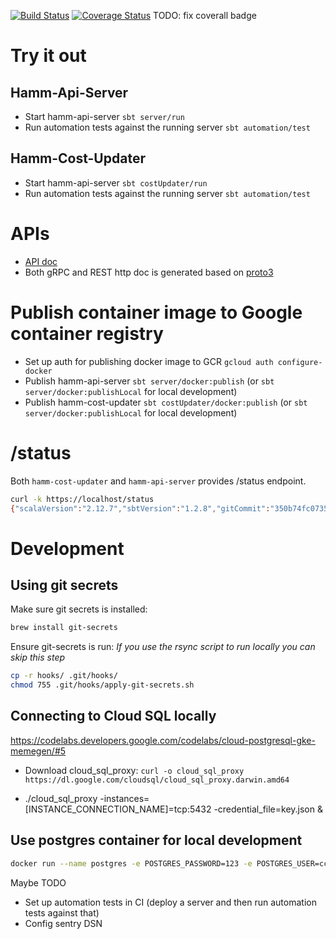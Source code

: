 [![Build Status](https://travis-ci.com/DataBiosphere/hamm.png?branch=master)](https://travis-ci.org/broadinstitute/cloud-cost-management)
[![Coverage Status](https://coveralls.io/repos/github/broadinstitute/cloud-cost-management/badge.svg?branch=master)](https://coveralls.io/github/broadinstitute/cloud-cost-management?branch=master)
TODO: fix coverall badge

# Try it out
## Hamm-Api-Server
* Start hamm-api-server `sbt server/run`
* Run automation tests against the running server `sbt automation/test`

## Hamm-Cost-Updater
* Start hamm-api-server `sbt costUpdater/run`
* Run automation tests against the running server `sbt automation/test`

# APIs
* [API doc](https://endpointsportal.workbench-firestore.cloud.goog/docs/ccm.endpoints.workbench-firestore.cloud.goog/g/overview)
* Both gRPC and REST http doc is generated based on [proto3](protobuf/src/main/protobuf/ccm.proto)

# Publish container image to Google container registry
* Set up auth for publishing docker image to GCR
`gcloud auth configure-docker`
* Publish hamm-api-server
`sbt server/docker:publish` (or `sbt server/docker:publishLocal` for local development)
* Publish hamm-cost-updater
`sbt costUpdater/docker:publish` (or `sbt server/docker:publishLocal` for local development)

# /status
Both `hamm-cost-updater` and `hamm-api-server` provides /status endpoint.
```bash
curl -k https://localhost/status
{"scalaVersion":"2.12.7","sbtVersion":"1.2.8","gitCommit":"350b74fc073550b1262609f918583eae10774ecc","buildTime":"2019-01-05T11:33:00.564"}%
```

# Development

## Using git secrets
Make sure git secrets is installed:
```bash
brew install git-secrets
```
Ensure git-secrets is run:
<i>If you use the rsync script to run locally you can skip this step</i>
```bash
cp -r hooks/ .git/hooks/
chmod 755 .git/hooks/apply-git-secrets.sh
```

## Connecting to Cloud SQL locally
https://codelabs.developers.google.com/codelabs/cloud-postgresql-gke-memegen/#5

* Download cloud_sql_proxy: `curl -o cloud_sql_proxy https://dl.google.com/cloudsql/cloud_sql_proxy.darwin.amd64`

* ./cloud_sql_proxy -instances=[INSTANCE_CONNECTION_NAME]=tcp:5432 -credential_file=key.json &

## Use postgres container for local development
```bash
docker run --name postgres -e POSTGRES_PASSWORD=123 -e POSTGRES_USER=ccm -e POSTGRES_DB=cmm -p 5433:5432 -d postgres
```


Maybe TODO
* Set up automation tests in CI (deploy a server and then run automation tests against that)
* Config sentry DSN
